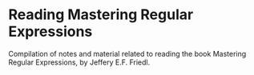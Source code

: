 # Reading Mastering Regular Expressions

Compilation of notes and material related to reading the book Mastering Regular Expressions, by Jeffery E.F. Friedl.
